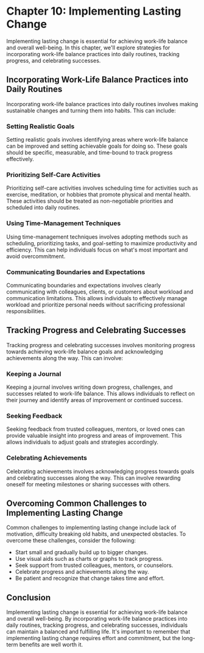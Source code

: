Chapter 10: Implementing Lasting Change
=======================================

Implementing lasting change is essential for achieving work-life balance and overall well-being. In this chapter, we'll explore strategies for incorporating work-life balance practices into daily routines, tracking progress, and celebrating successes.

Incorporating Work-Life Balance Practices into Daily Routines
-------------------------------------------------------------

Incorporating work-life balance practices into daily routines involves making sustainable changes and turning them into habits. This can include:

### Setting Realistic Goals

Setting realistic goals involves identifying areas where work-life balance can be improved and setting achievable goals for doing so. These goals should be specific, measurable, and time-bound to track progress effectively.

### Prioritizing Self-Care Activities

Prioritizing self-care activities involves scheduling time for activities such as exercise, meditation, or hobbies that promote physical and mental health. These activities should be treated as non-negotiable priorities and scheduled into daily routines.

### Using Time-Management Techniques

Using time-management techniques involves adopting methods such as scheduling, prioritizing tasks, and goal-setting to maximize productivity and efficiency. This can help individuals focus on what's most important and avoid overcommitment.

### Communicating Boundaries and Expectations

Communicating boundaries and expectations involves clearly communicating with colleagues, clients, or customers about workload and communication limitations. This allows individuals to effectively manage workload and prioritize personal needs without sacrificing professional responsibilities.

Tracking Progress and Celebrating Successes
-------------------------------------------

Tracking progress and celebrating successes involves monitoring progress towards achieving work-life balance goals and acknowledging achievements along the way. This can involve:

### Keeping a Journal

Keeping a journal involves writing down progress, challenges, and successes related to work-life balance. This allows individuals to reflect on their journey and identify areas of improvement or continued success.

### Seeking Feedback

Seeking feedback from trusted colleagues, mentors, or loved ones can provide valuable insight into progress and areas of improvement. This allows individuals to adjust goals and strategies accordingly.

### Celebrating Achievements

Celebrating achievements involves acknowledging progress towards goals and celebrating successes along the way. This can involve rewarding oneself for meeting milestones or sharing successes with others.

Overcoming Common Challenges to Implementing Lasting Change
-----------------------------------------------------------

Common challenges to implementing lasting change include lack of motivation, difficulty breaking old habits, and unexpected obstacles. To overcome these challenges, consider the following:

* Start small and gradually build up to bigger changes.
* Use visual aids such as charts or graphs to track progress.
* Seek support from trusted colleagues, mentors, or counselors.
* Celebrate progress and achievements along the way.
* Be patient and recognize that change takes time and effort.

Conclusion
----------

Implementing lasting change is essential for achieving work-life balance and overall well-being. By incorporating work-life balance practices into daily routines, tracking progress, and celebrating successes, individuals can maintain a balanced and fulfilling life. It's important to remember that implementing lasting change requires effort and commitment, but the long-term benefits are well worth it.
